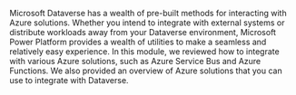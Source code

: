 Microsoft Dataverse has a wealth of pre-built methods for interacting with Azure solutions.  Whether you intend to integrate with external systems or distribute workloads away from your Dataverse environment, Microsoft Power Platform provides a wealth of utilities to make a seamless and relatively easy experience.   In this module, we reviewed how to integrate with various Azure solutions, such as Azure Service Bus and Azure Functions. We also provided an overview of Azure solutions that you can use to integrate with Dataverse.
